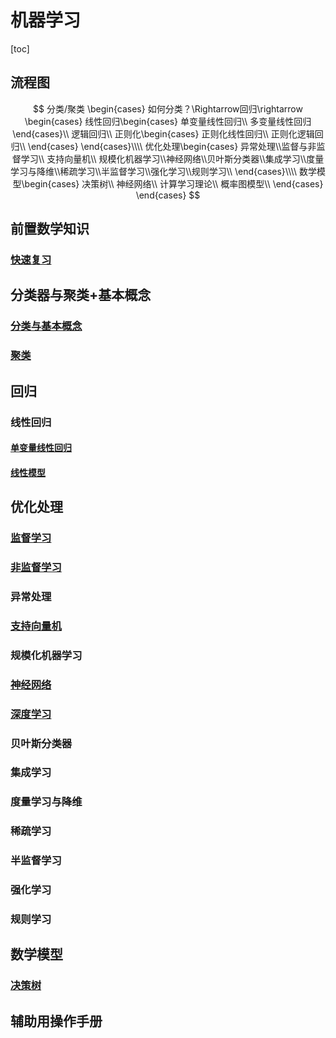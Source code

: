 # 机器学习



[toc]

## 流程图

$$
分类/聚类
\begin{cases}
如何分类？\Rightarrow回归\rightarrow
\begin{cases}
线性回归\begin{cases}
单变量线性回归\\
多变量线性回归
\end{cases}\\
逻辑回归\\
正则化\begin{cases}
正则化线性回归\\
正则化逻辑回归\\
\end{cases}
\end{cases}\\\\
优化处理\begin{cases}
异常处理\\监督与非监督学习\\
支持向量机\\
规模化机器学习\\神经网络\\贝叶斯分类器\\集成学习\\度量学习与降维\\稀疏学习\\半监督学习\\强化学习\\规则学习\\
\end{cases}\\\\
数学模型\begin{cases}
决策树\\
神经网络\\
计算学习理论\\
概率图模型\\
\end{cases}
\end{cases}
$$



## 前置数学知识

### [快速复习](前置数学知识.md)





## 分类器与聚类+基本概念



### [分类与基本概念](分类与基本概念.md)

### [聚类](非监督学习.md)



## 回归



### 线性回归

#### [单变量线性回归](单变量线性回归.md)

#### [线性模型](线性模型.md)



## 优化处理



### [监督学习](监督学习.md)

### [非监督学习](非监督学习.md)

### 异常处理

### [支持向量机](支持向量机.md)

### 规模化机器学习

### [神经网络](神经网络.md)

### [深度学习](深度学习.md)

### 贝叶斯分类器

### 集成学习

### 度量学习与降维

### 稀疏学习

### 半监督学习

### 强化学习

### 规则学习





## 数学模型



### [决策树](决策树.md)



## 辅助用操作手册